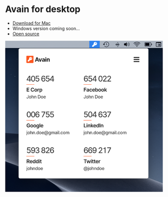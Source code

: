 # Avain for desktop

- [Download for Mac](https://github.com/AvainApp/avain-desktop/releases)
- Windows version coming soon...
- [Open source](https://github.com/AvainApp/avain-desktop/tree/master/app)

![Screenshot](screenshot.png)

